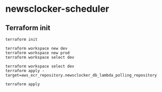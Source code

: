# newsclocker-scheduler



## Terraform init
```shell
terraform init

terraform workspace new dev
terraform workspace new prod
terraform workspace select dev
```

```shell
terraform workspace select dev
terraform apply -target=aws_ecr_repository.newsclocker_db_lambda_polling_repository
```

```shell
terraform apply
```